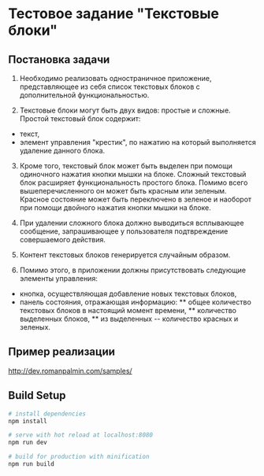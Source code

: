 Тестовое задание "Текстовые блоки"
=================================

Постановка задачи
-----------------
1. Необходимо реализовать одностраничное приложение, представляющее
из себя список текстовых блоков с дополнительной функциональностью.

2. Текстовые блоки могут быть двух видов: простые и сложные.
Простой текстовый блок содержит:
* текст,
* элемент управления &quot;крестик&quot;, по нажатию на который выполняется
удаление данного блока.

3. Кроме того, текстовый блок может быть выделен при помощи одиночного
нажатия кнопки мышки на блоке.
Сложный текстовый блок расширяет функциональность простого блока. Помимо
всего вышеперечисленного он может быть красным или зеленым. Красное
состояние может быть переключено в зеленое и наоборот при помощи
двойного нажатия кнопки мышки на блоке.

4. При удалении сложного блока должно выводиться всплывающее сообщение,
запрашивающее у пользователя подтвреждение совершаемого действия.

5. Контент текстовых блоков генерируется случайным образом.

6. Помимо этого, в приложении должны присутствовать следующие элементы
управления:
* кнопка, осуществляющая добавление новых текстовых блоков,
* панель состояния, отражающая информацию:
** общее количество текстовых блоков в настоящий момент времени,
** количество выделенных блоков,
** из выделенных -- количество красных и зеленых.

Пример реализации
------
http://dev.romanpalmin.com/samples/

## Build Setup

``` bash
# install dependencies
npm install

# serve with hot reload at localhost:8080
npm run dev

# build for production with minification
npm run build
```


